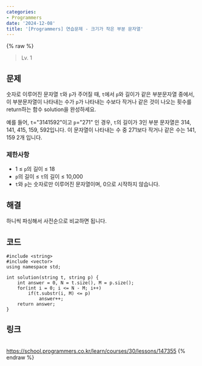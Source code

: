 ```yaml
---
categories:
- Programmers
date: '2024-12-08'
title: '[Programmers] 연습문제 - 크기가 작은 부분 문자열'
---
```


{% raw %}
> Lv. 1<br>

## 문제
숫자로 이루어진 문자열  `t`와  `p`가 주어질 때,  `t`에서  `p`와 길이가 같은 부분문자열 중에서, 이 부분문자열이 나타내는 수가  `p`가 나타내는 수보다 작거나 같은 것이 나오는 횟수를 return하는 함수 solution을 완성하세요.

예를 들어,  `t`="3141592"이고  `p`="271" 인 경우,  `t`의 길이가 3인 부분 문자열은 314, 141, 415, 159, 592입니다. 이 문자열이 나타내는 수 중 271보다 작거나 같은 수는 141, 159 2개 입니다.

### 제한사항
-   1 ≤  `p`의 길이 ≤ 18
-   `p`의 길이 ≤  `t`의 길이 ≤ 10,000
-   `t`와  `p`는 숫자로만 이루어진 문자열이며, 0으로 시작하지 않습니다.

## 해결
하니씩 파싱해서 사전순으로 비교하면 됩니다.

## 코드
```
#include <string>
#include <vector>
using namespace std;

int solution(string t, string p) {
    int answer = 0, N = t.size(), M = p.size();
    for(int i = 0; i <= N - M; i++)
        if(t.substr(i, M) <= p)
            answer++;
    return answer;
}
```

## 링크
<br>https://school.programmers.co.kr/learn/courses/30/lessons/147355
{% endraw %}